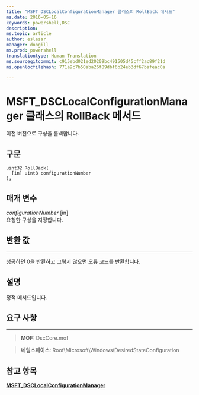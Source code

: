 ```yaml
---
title: "MSFT_DSCLocalConfigurationManager 클래스의 RollBack 메서드"
ms.date: 2016-05-16
keywords: powershell,DSC
description: 
ms.topic: article
author: eslesar
manager: dongill
ms.prod: powershell
translationtype: Human Translation
ms.sourcegitcommit: c915ebd021ed20209bc491505d45cff2ac89f21d
ms.openlocfilehash: 771a9c7b50aba26f89dbf6b24eb3df67bafeac0a

---
```



# MSFT_DSCLocalConfigurationManager 클래스의 RollBack 메서드

이전 버전으로 구성을 롤백합니다.

구문
------

```mof
uint32 RollBack(
  [in] uint8 configurationNumber
);
```

매개 변수
----------

*configurationNumber* \[in\]  
요청한 구성을 지정합니다. 

## 반환 값
------------

성공하면 0을 반환하고 그렇지 않으면 오류 코드를 반환합니다.

## 설명

정적 메서드입니다.

## 요구 사항
------------
>**MOF:** DscCore.mof

>**네임스페이스**: Root\Microsoft\Windows\DesiredStateConfiguration


## 참고 항목


[**MSFT_DSCLocalConfigurationManager**](msft-dsclocalconfigurationmanager.md)


 

 






<!--HONumber=Jun16_HO4-->


